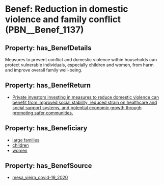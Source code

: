 # Benef: __Reduction in domestic violence and family conflict__ (PBN__Benef_1137)

## Property: has_BenefDetails

Measures to prevent conflict and domestic violence within households can protect vulnerable individuals, especially children and women, from harm and improve overall family well-being.

## Property: has_BenefReturn

* [Private investors investing in measures to reduce domestic violence can benefit from improved social stability, reduced strain on healthcare and social support systems, and potential economic growth through promoting safer communities.](../BenefReturn/PBN__BenefReturn_1270)

## Property: has_Beneficiary

* [large families](../Stakeholder/PBN__Stakeholder_449)
* [children](../Stakeholder/PBN__Stakeholder_62)
* [women](../Stakeholder/PBN__Stakeholder_23)

## Property: has_BenefSource

* [mesa_vieira_covid-19_2020](../Article/PBN__Article_236)


